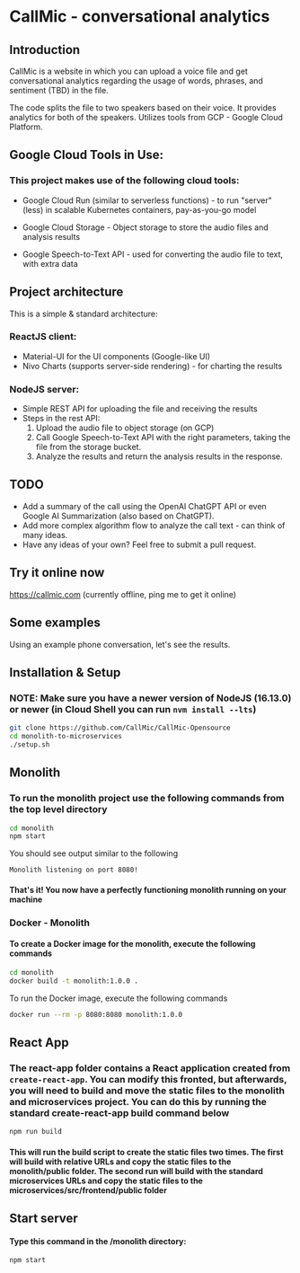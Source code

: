 # CallMic - conversational analytics

## Introduction

CallMic is a website in which you can upload a voice file and get conversational analytics regarding the usage of words, phrases, and sentiment (TBD) in the file. 

The code splits the file to two speakers based on their voice. It provides analytics for both of the speakers. Utilizes tools from GCP - Google Cloud Platform.

## Google Cloud Tools in Use:

### This project makes use of the following cloud tools:

- Google Cloud Run (similar to serverless functions) - to run "server"(less) in scalable Kubernetes containers, pay-as-you-go model

- Google Cloud Storage - Object storage to store the audio files and analysis results

- Google Speech-to-Text API - used for converting the audio file to text, with extra data

## Project architecture

This is a simple & standard architecture:

### ReactJS client:

- Material-UI for the UI components (Google-like UI) 
- Nivo Charts (supports server-side rendering) - for charting the results

### NodeJS server:

- Simple REST API for uploading the file and receiving the results
- Steps in the rest API:
  1. Upload the audio file to object storage (on GCP)
  2. Call Google Speech-to-Text API with the right parameters, taking the file from the storage bucket.
  3. Analyze the results and return the analysis results in the response.


## TODO

- Add a summary of the call using the OpenAI ChatGPT API or even Google AI Summarization (also based on ChatGPT).
- Add more complex algorithm flow to analyze the call text - can think of many ideas.
- Have any ideas of your own? Feel free to submit a pull request.

## Try it online now

https://callmic.com (currently offline, ping me to get it online)

## Some examples

Using an example phone conversation, let's see the results.


## Installation & Setup

### **NOTE:** Make sure you have a newer version of NodeJS (16.13.0) or newer (in Cloud Shell you can run `nvm install --lts`)

```bash
git clone https://github.com/CallMic/CallMic-Opensource
cd monolith-to-microservices
./setup.sh
```

## Monolith

### To run the monolith project use the following commands from the top level directory

```bash
cd monolith
npm start
```

You should see output similar to the following

```text
Monolith listening on port 8080!
```

#### That's it! You now have a perfectly functioning monolith running on your machine

### Docker - Monolith

#### To create a Docker image for the monolith, execute the following commands

```bash
cd monolith
docker build -t monolith:1.0.0 .
```

To run the Docker image, execute the following commands

```bash
docker run --rm -p 8080:8080 monolith:1.0.0
```

## React App

### The react-app folder contains a React application created from `create-react-app`. You can modify this fronted, but afterwards, you will need to build and move the static files to the monolith and microservices project. You can do this by running the standard create-react-app build command below

```bash
npm run build
```

#### This will run the build script to create the static files two times. The first will build with relative URLs and copy the static files to the monolith/public folder. The second run will build with the standard microservices URLs and copy the static files to the microservices/src/frontend/public folder

## Start server

#### Type this command in the /monolith directory:

```bash
npm start
```
